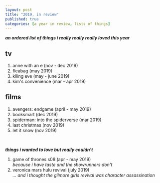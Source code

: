 ```yaml
---
layout: post
title: "2019, in review"
published: true
categories: [a year in review, lists of things]
---
```

***an ordered list of things i really really really loved this year***

## tv

1. anne with an e (nov - dec 2019)
2. fleabag (may 2019)
3. klling eve (may - june 2019)
4. kim's convenience (mar - apr 2019)

## films

1. avengers: endgame (april - may 2019)
2. booksmart (dec 2019)
3. spiderman: into the spiderverse (mar 2019)
4. last christmas (nov 2019)
5. let it snow (nov 2019)



<br /> 


***things i wanted to love but really couldn't***
1. game of thrones s08 (apr - may 2019)  
    _because i have taste and the showrunners don't_  
2. veronica mars hulu revival (july 2019)  
    _... and i thought the gilmore girls revival was character assassination_